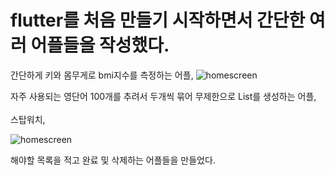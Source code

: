 # flutter를 처음 만들기 시작하면서 간단한 여러 어플들을 작성했다.
간단하게 키와 몸무게로 bmi지수를 측정하는 어플,
![homescreen](https://user-images.githubusercontent.com/56612792/90308108-9a0ce680-df17-11ea-8318-acecb7318a8e.png)

자주 사용되는 영단어 100개를 추려서 두개씩 묶어 무제한으로 List를 생성하는 어플,
<br><br>
스탑워치,

![homescreen](https://user-images.githubusercontent.com/56612792/90308153-00920480-df18-11ea-9149-3043598f459a.png)


해야할 목록을 적고 완료 및 삭제하는 어플들을 만들었다.
